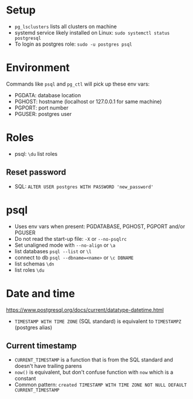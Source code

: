 # Setup
- `pg_lsclusters` lists all clusters on machine
- systemd service likely installed on Linux: `sudo systemctl status postgresql`
- To login as postgres role: `sudo -u postgres psql`

# Environment
Commands like `psql` and `pg_ctl` will pick up these env vars:
- PGDATA: database location
- PGHOST: hostname (localhost or 127.0.0.1 for same machine)
- PGPORT: port number
- PGUSER: postgres user

# Roles
- psql: `\du` list roles
## Reset password
- SQL: `ALTER USER postgres WITH PASSWORD 'new_password'`

# psql
- Uses env vars when present: PGDATABASE, PGHOST, PGPORT and/or PGUSER
- Do not read the start-up file: `-X` or `--no-psqlrc`
- Set unaligned mode with `--no-align` or `\a`
- list databases `psql --list` or `\l`
- connect to db `psql --dbname=<name>` or `\c DBNAME`
- list schemas `\dn`
- list roles `\du`

# Date and time
https://www.postgresql.org/docs/current/datatype-datetime.html
- `TIMESTAMP WITH TIME ZONE` (SQL standard) is equivalent to `TIMESTAMPZ` (postgres alias)

## Current timestamp
- `CURRENT_TIMESTAMP` is a function that is from the SQL standard and doesn't have trailing parens
- `now()` is equivalent, but don't confuse function with `now` which is a constant
- Common pattern: `created TIMESTAMP WITH TIME ZONE NOT NULL DEFAULT CURRENT_TIMESTAMP`
